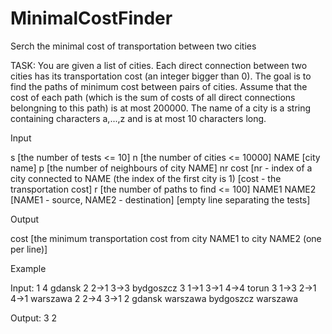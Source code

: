 # MinimalCostFinder
Serch the minimal cost of transportation between two cities

TASK:
You are given a list of cities. Each direct connection between two cities has its transportation cost 
(an integer bigger than 0). The goal is to find the paths of minimum cost between pairs of cities. 
Assume that the cost of each path (which is the sum of costs of all direct connections belongning to this path) 
is at most 200000. The name of a city is a string containing characters a,...,z and is at most 10 characters long.

Input

s [the number of tests <= 10]
n [the number of cities <= 10000]
NAME [city name]
p [the number of neighbours of city NAME]
nr cost [nr - index of a city connected to NAME (the index of the first city is 1)
        [cost - the transportation cost]
r [the number of paths to find <= 100]
NAME1 NAME2 [NAME1 - source, NAME2 - destination]
[empty line separating the tests]

Output

cost [the minimum transportation cost from city NAME1 to city NAME2 (one per line)]

Example

Input:
1
4
gdansk
2
2->1
3->3
bydgoszcz
3
1->1
3->1
4->4
torun
3
1->3
2->1
4->1
warszawa
2
2->4
3->1
2
gdansk warszawa
bydgoszcz warszawa

Output:
3
2
